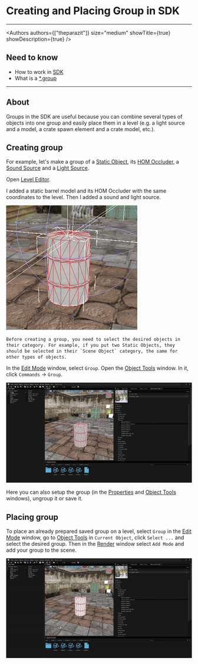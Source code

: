 # Creating and Placing Group in SDK

___

<Authors
  authors={["theparazit"]}
  size="medium"
  showTitle={true}
  showDescription={true}
/>

## Need to know

- How to work in [SDK](../../modding-tools/sdk/README.md)
- What is a [*.group](../../reference/file-formats/models/group.md)

___

## About

Groups in the SDK are useful because you can combine several types of objects into one group and easily place them in a level (e.g. a light source and a model, a crate spawn element and a crate model, etc.).

## Creating group

For example, let's make a group of a [Static Object](../../glossary/glossary.html#static-object), its [HOM Occluder](../../glossary/glossary.html#hierarchical-occluder-mesh), a [Sound Source](../../glossary/glossary.html#sound-source-object) and a [Light Source](../../glossary/glossary.html#light-source-object).

Open [Level Editor](../../modding-tools/sdk/level-editor/level-editor.md).

I added a static barrel model and its HOM Occluder with the same coordinates to the level.
Then I added a sound and light source.

![alt text centered](assets/images/group-objects.png)

```admonish note
Before creating a group, you need to select the desired objects in their category. For example, if you put two Static Objects, they should be selected in their `Scene Object` category, the same for other types of objects.
```

In the [Edit Mode](../../modding-tools/sdk/level-editor/windows/edit-mode.md) window, select `Group`.
Open the [Object Tools](../../modding-tools/sdk/level-editor/windows/object-tools.md) window. In it, click `Commands` -> `Group`.

![alt text centered](assets/gifs/group-objects.gif)

Here you can also setup the group (in the [Properties](../../modding-tools/sdk/level-editor/windows/properties.md) and [Object Tools](../../modding-tools/sdk/level-editor/windows/object-tools.md) windows), ungroup it or save it.

## Placing group

To place an already prepared saved group on a level, select `Group` in the [Edit Mode](../../modding-tools/sdk/level-editor/windows/edit-mode.md) window, go to [Object Tools](../../modding-tools/sdk/level-editor/windows/object-tools.md) in `Current Object`, click `Select ...` and select the desired group. Then in the [Render](../../modding-tools/sdk/level-editor/windows/render.md) window select `Add Mode` and add your group to the scene.

![alt text centered](assets/gifs/place-group-objects.gif)
